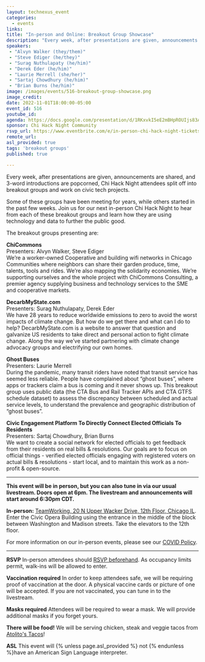 ```yaml
---
layout: technexus_event
categories:
  - events
links: 
title: "In-person and Online: Breakout Group Showcase"
description: "Every week, after presentations are given, announcements are shared, and 3-word introductions are popcorned, Chi Hack Night attendees split off into breakout groups and work on civic tech projects. Some of these groups have been meeting for years, while others started in the past few weeks. Join us for our next in-person Chi Hack Night to hear from each of these breakout groups and learn how they are using technology and data to further the public good."
speakers:
 - "Alvyn Walker (they/them)"
 - "Steve Ediger (he/they)"
 - "Surag Nuthulapaty (he/him)"
 - "Derek Eder (he/him)"
 - "Laurie Merrell (she/her)"
 - "Sartaj Chowdhury (he/him)"
 - "Brian Burns (he/him)"
image: /images/events/516-breakout-group-showcase.png
image_credit: 
date: 2022-11-01T18:00:00-05:00
event_id: 516
youtube_id: 
agenda: https://docs.google.com/presentation/d/1RKxvkI5eE2mBHpROUIjs83Aeh9-DnUATEUSDPDuCADc/edit#slide=id.g121c7120608_0_0
sponsor: Chi Hack Night Community
rsvp_url: https://www.eventbrite.com/e/in-person-chi-hack-night-tickets-207988107027
remote_url: 
asl_provided: true
tags: 'breakout groups'
published: true

---
```


Every week, after presentations are given, announcements are shared, and 3-word introductions are popcorned, Chi Hack Night attendees split off into breakout groups and work on civic tech projects.

Some of these groups have been meeting for years, while others started in the past few weeks. Join us for our next in-person Chi Hack Night to hear from each of these breakout groups and learn how they are using technology and data to further the public good.

The breakout groups presenting are:

**ChiCommons**<br />
Presenters: Alvyn Walker, Steve Ediger<br />
We’re a worker-owned Cooperative and building wifi networks in Chicago Communities where neighbors can share their garden produce, time, talents, tools and rides.  We’re also mapping the solidarity economies. We’re supporting ourselves and the whole project with ChiCommons Consulting, a premier agency supplying business and technology services to the SME and cooperative markets.

**DecarbMyState.com**<br />
Presenters: Surag Nuthulapaty, Derek Eder<br />
We have 28 years to reduce worldwide emissions to zero to avoid the worst impacts of climate change. But how do we get there and what can I do to help? DecarbMyState.com is a website to answer that question and galvanize US residents to take direct and personal action to fight climate change. Along the way we’ve started partnering with climate change advocacy groups and electrifying our own homes.

**Ghost Buses**<br />
Presenters: Laurie Merrell<br />
During the pandemic, many transit riders have noted that transit service has seemed less reliable. People have complained about “ghost buses”, where apps or trackers claim a bus is coming and it never shows up. This breakout group uses public data (the CTA Bus and Rail Tracker APIs and CTA GTFS schedule dataset) to assess the discrepancy between scheduled and actual service levels, to understand the prevalence and geographic distribution of “ghost buses”.

**Civic Engagement Platform To Directly Connect Elected Officials To Residents**<br />
Presenters: Sartaj Chowdhury, Brian Burns<br />
We want to create a social network for elected officials to get feedback from their residents on real bills & resolutions. Our goals are to focus on official things - verified elected officials engaging with registered voters on actual bills & resolutions - start local, and to maintain this work as a non-profit & open-source.

---

**This event will be in person, but you can also tune in via our usual livestream. Doors open at 6pm. The livestream and announcements will start around 6:30pm CDT.**

**In-person:** <a href='https://www.google.com/maps/place/TechNexus+Venture+Collaborative/@41.8835673,-87.6394085,17z/data=!3m1!4b1!4m5!3m4!1s0x880e2d5be57f04c5:0xa87e47e177660090!8m2!3d41.8835673!4d-87.6372198'>TeamWorking, 20 N Upper Wacker Drive, 12th Floor, Chicago IL</a>. Enter the Civic Opera Building using the entrance in the middle of the block between Washington and Madison streets. Take the elevators to the 12th floor.

For more information on our in-person events, please see our [COVID Policy](/blog/2022/09/09/our-covid-19-policy.html). 


---

**RSVP** In-person attendees should [RSVP beforehand]({{page.rsvp_url}}). As occupancy limits permit, walk-ins will be allowed to enter.

**Vaccination required** In order to keep attendees safe, we will be requiring proof of vaccination at the door. A physical vaccine cards or picture of one will be accepted. If you are not vaccinated, you can tune in to the livestream.

**Masks required** Attendees will be required to wear a mask. We will provide additional masks if you forget yours.

**There will be food!** We will be serving chicken, steak and veggie tacos from [Atolito's Tacos](https://atolito.com/restaurant/625/Atolito)!

**ASL** This event will {% unless page.asl_provided %} not {% endunless %}have an American Sign Language interpreter.
